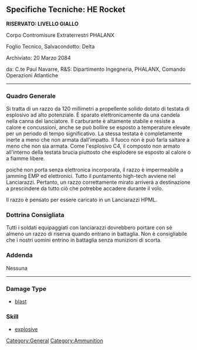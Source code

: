 ## Specifiche Tecniche: HE Rocket

**RISERVATO: LIVELLO GIALLO**

Corpo Contromisure Extraterrestri PHALANX

Foglio Tecnico, Salvacondotto: Delta

Archiviato: 20 Marzo 2084

da: C.te Paul Navarre, R&S: Dipartimento Ingegneria, PHALANX, Comando
Operazioni Atlantiche

------------------------------------------------------------------------

### Quadro Generale

Si tratta di un razzo da 120 millimetri a propellente solido dotato di
testata di esplosivo ad alto potenziale. È sparato elettronicamente da
una candela nella canna del lanciatore. Il carburante è altamente
stabile e resiste a calore e concussioni, anche se può bollire se
esposto a temperature elevate per un periodo di tempo significativo. La
stessa testata è completamente inerte a meno che non armata
dall'impatto. Il fuoco non è può farla saltare a meno che non sia
armata. Come l'esplosivo C4, il composto non armato all'interno della
testata brucia piuttosto che esplodere se esposto al calore o a fiamme
libere.

poiché non porta senza elettronica incorporata, il razzo è impermeabile
a jamming EMP ed elettronici. Tutto il puntamento high-tech avviene nel
Lanciarazzi. Pertanto, un razzo correttamente mirato arriverà a
destinazione a prescindere da tutto ciò che potrebbe accadere durante il
volo.

Il razzo è pensato per essere caricato in un Lanciarazzi HPML.

### Dottrina Consigliata

Tutti i soldati equipaggiati con lanciarazzi dovrebbero portare con sé
almeno un razzo di riserva quando entrano in battaglia. Non è
consigliabile che i nostri uomini entrino in battaglia senza munizioni
di scorta.

### Addenda

Nessuna

------------------------------------------------------------------------

### Damage Type

- [blast](Damage/blast "wikilink")

### Skill

- [explosive](Skills/explosive "wikilink")

[Category:General](Category:General "wikilink")
[Category:Ammunition](Category:Ammunition "wikilink")